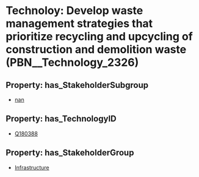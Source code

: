# Technoloy: __Develop waste management strategies that prioritize recycling and upcycling of construction and demolition waste__ (PBN__Technology_2326)

## Property: has_StakeholderSubgroup

* [nan](PBN__TechSubgroup_7)

## Property: has_TechnologyID

* [Q180388](Q180388)

## Property: has_StakeholderGroup

* [Infrastructure](PBN__TechGroup_4)

